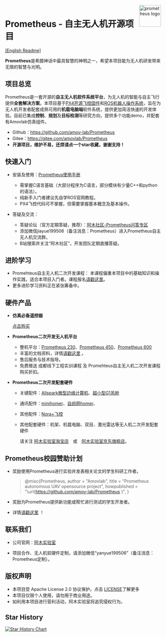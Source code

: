 <img src="https://z3.ax1x.com/2021/05/05/gKVnHJ.png" alt="prometheus logo" align="right" height="70" />

# Prometheus - 自主无人机开源项目

[[English Readme]](https://github.com/amov-lab/Prometheus/blob/master/README_EN.md)

**Prometheus**是希腊神话中最具智慧的神明之一，希望本项目能为无人机研发带来无限的智慧与光明。

## 项目总览

Prometheus是一套开源的**自主无人机软件系统平台**，为无人机的智能与自主飞行提供**全套解决方案**。本项目基于[PX4开源飞控固件](https://docs.px4.io/main/zh/index.html)和[ROS机器人操作系统](https://wiki.ros.org/)，旨在为无人机开发者配套成熟可用的**机载电脑端**软件系统，提供更加简洁快速的开发体验。目前已集成**控制**、**规划**及**目标检测**等研究方向，提供多个功能demo，并配套有Amovlab仿真组件。

 - Github：https://github.com/amov-lab/Prometheus
 - Gitee：https://gitee.com/amovlab/Prometheus
 - **开源项目，维护不易，还烦请点一个star收藏，谢谢支持！**

## 快速入门

 - 安装及使用：[Prometheus使用手册](https://wiki.amovlab.com/public/prometheus-wiki/)
    - 需掌握C语言基础（大部分程序为C语言，部分模块有少量C++和python的语法）。
    - 纯新手入门者建议先自学ROS官网教程。
    - PX4飞控代码可不掌握，但需要掌握基本概念及基本操作。

 - 答疑及交流：
    - 答疑论坛（官方定期答疑，推荐）：[阿木社区-Prometheus问答专区](https://bbs.amovlab.com/forum.php?mod=forumdisplay&fid=101)
    - 添加微信jiayue199506（备注消息：Prometheus）进入Prometheus自主无人机交流群。
    - B站搜索并关注“阿木社区”，开发团队定期直播答疑。

## 进阶学习

 - Promehteus自主无人机二次开发课程： 本课程偏重本项目中的基础知识和操作实践，适合本项目入门者。课程报名[请戳这里](https://bbs.amovlab.com/plugin.php?id=zhanmishu_video:video&mod=video&cid=43)。
 - 更多进阶学习资料正在紧张筹备中。

## 硬件产品

- **仿真必备遥控器**

  [点击购买](https://item.taobao.com/item.htm?spm=a1z10.5-c-s.w4002-22617251051.13.2ffa3e75uvfxuB&id=612837659406)

- **Prometheus二次开发无人机平台**   

  - 整机平台：[Prometheus  230](https://mp.weixin.qq.com/s/Tc1VPPGdA3-rw1glKwjIRg)、[Prometheus 450](https://mp.weixin.qq.com/s/LdtmLQ2eYUwg-pRklMXL8w)、[Prometheus  600](https://mp.weixin.qq.com/s/LgHU2E34d37wiX2jcgSPPA)
  - 丰富的文档资料，详情[请戳这里](https://wiki.amovlab.com/public/prometheuswiki/) 。
  - 售后服务与技术指导。
  - 免费赠送 成都线下工程实训课程 及 Promehteus自主无人机二次开发课程购买折扣。

- **Prometheus二次开发配套硬件**   

  - 关键配件：[Allspark微型边缘计算机](https://mp.weixin.qq.com/s/EF7wRWPuazYwUlXaUr2g_Q)、[超小型G1吊舱](https://mp.weixin.qq.com/s/ddtYEVJkY8TpH47NjUxKXQ)

  - 通讯配件：[minihomer](https://mp.weixin.qq.com/s/7sasXY_8S1DqYsrgs0U5NA)、[自组网homer](https://mp.weixin.qq.com/s/5ap0EeeWdk4IcDGNv1IaZw)、

  - 其他配件：[Nora+飞控](https://item.taobao.com/item.htm?spm=a1z10.5-c-s.w4002-22617251051.24.73186f33qJobSF&id=676347508327)

  - 其他配套硬件：机架、机载电脑、双目、激光雷达等无人机二次开发配套硬件

    请关注 [阿木实验室淘宝店](https://shop142114972.taobao.com/?spm=a230r.7195193.1997079397.2.67d03d8dJQgFRW)　或　[阿木实验室京东旗舰店](https://mall.jd.com/index-10260560.html?from=pc)。

## Prometheus校园赞助计划
 - 奖励使用Prometheus进行实验并发表相关论文的学生科研工作者。
 
   > @misc{Prometheus, author = "Amovlab", title = "Prometheus autonomous UAV opensource project", howpublished = "\url{https://github.com/amov-lab/Prometheus }", } 
 
 - 奖励为Prometheus提供新功能或帮忙进行测试的学生开发者。

- 详情[请戳这里](https://mp.weixin.qq.com/s/zU-iXMKh0An-v6vZXH_Rmg) ！

## 联系我们

- 公司官网：[阿木实验室](https://www.amovlab.com)

- 项目合作、无人机软硬件定制，请添加微信“yanyue199506”（备注消息：Prometheus定制）。

## 版权声明

 - 本项目受 Apache License 2.0 协议保护。点击 [LICENSE](https://wiki.amovlab.com/public/prometheus-wiki/Prometheus-%E8%87%AA%E4%B8%BB%E6%97%A0%E4%BA%BA%E6%9C%BA%E5%BC%80%E6%BA%90%E9%A1%B9%E7%9B%AE/%E5%BC%80%E6%BA%90License%E5%8F%8A%E7%89%88%E6%9D%83%E5%A3%B0%E6%98%8E.html)了解更多
 - 本项目仅限个人使用，请勿用于商业用途。
 - 如利用本项目进行营利活动，阿木实验室将追究侵权行为。

## Star History

[![Star History Chart](https://api.star-history.com/svg?repos=amov-lab/Prometheus&type=Date)](https://star-history.com/#amov-lab/Prometheus&Date)
